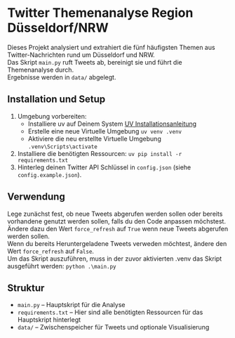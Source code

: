 # Twitter Themenanalyse Region Düsseldorf/NRW

Dieses Projekt analysiert und extrahiert die fünf häufigsten Themen aus Twitter-Nachrichten rund um Düsseldorf und NRW.  
Das Skript `main.py` ruft Tweets ab, bereinigt sie und führt die Themenanalyse durch.  
Ergebnisse werden in `data/` abgelegt.  

## Installation und Setup

1. Umgebung vorbereiten:
    - Installiere uv auf Deinem System [UV Installationsanleitung](https://docs.astral.sh/uv/getting-started/installation/)
    - Erstelle eine neue Virtuelle Umgebung ```uv venv .venv```
    - Aktiviere die neu erstellte Virtuelle Umgebung ```.venv\Scripts\activate```
2. Installiere die benötigten Ressourcen:
```uv pip install -r requirements.txt```
3. Hinterleg deinen Twitter API Schlüssel in `config.json` (siehe `config.example.json`).

## Verwendung

Lege zunächst fest, ob neue Tweets abgerufen werden sollen oder bereits vorhandene genutzt werden sollen, falls du den Code anpassen möchstest.  
Ändere dazu den Wert ``force_refresh`` auf `True` wenn neue Tweets abgerufen werden sollen.  
Wenn du bereits Heruntergeladene Tweets verweden möchtest, ändere den Wert ``force_refresh`` auf `False`.  
Um das Skript auszuführen, muss in der zuvor aktivierten .venv das Skript ausgeführt werden: ```python .\main.py ```  

## Struktur

- `main.py` – Hauptskript für die Analyse
- `requirements.txt` – Hier sind alle benötigten Ressourcen für das Hauptskript hinterlegt
- `data/` – Zwischenspeicher für Tweets und optionale Visualisierung
